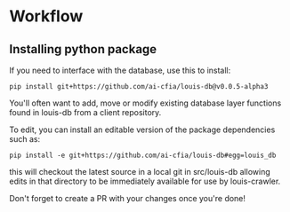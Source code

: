 # Workflow

## Installing python package

If you need to interface with the database, use this to install:

```
pip install git+https://github.com/ai-cfia/louis-db@v0.0.5-alpha3
```

You'll often want to add, move or modify existing database layer functions found in louis-db from a client repository.

To edit, you can install an editable version of the package dependencies such as:

```
pip install -e git+https://github.com/ai-cfia/louis-db#egg=louis_db
```

this will checkout the latest source in a local git in src/louis-db allowing edits in that directory to be immediately available for use by louis-crawler.

Don't forget to create a PR with your changes once you're done!